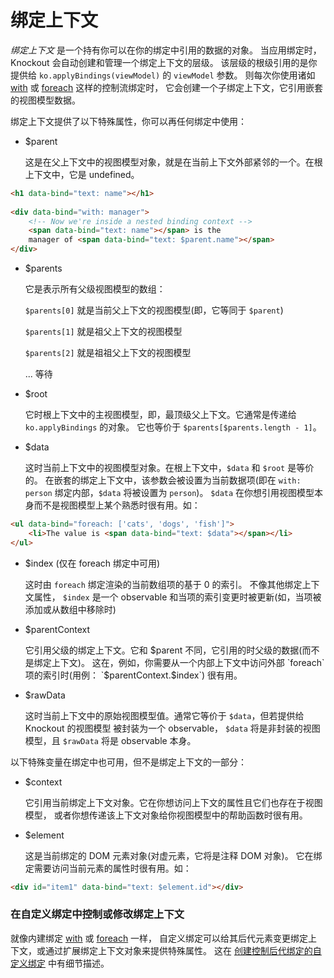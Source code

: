 # 绑定上下文

*绑定上下文* 是一个持有你可以在你的绑定中引用的数据的对象。
当应用绑定时， Knockout 会自动创建和管理一个绑定上下文的层级。
该层级的根级引用的是你提供给 `ko.applyBindings(viewModel)` 的 `viewModel` 参数。
则每次你使用诸如 [with](./with-binding.md) 或 [foreach](./foreach-binding.md) 这样的控制流绑定时，
它会创建一个子绑定上下文，它引用嵌套的视图模型数据。

绑定上下文提供了以下特殊属性，你可以再任何绑定中使用：

* $parent

  这是在父上下文中的视图模型对象，就是在当前上下文外部紧邻的一个。在根上下文中，它是 undefined。

```html
<h1 data-bind="text: name"></h1>
 
<div data-bind="with: manager">
    <!-- Now we're inside a nested binding context -->
    <span data-bind="text: name"></span> is the
    manager of <span data-bind="text: $parent.name"></span>
</div>
```

* $parents

  它是表示所有父级视图模型的数组：
  
  `$parents[0]` 就是当前父上下文的视图模型(即，它等同于 `$parent`)
  
  `$parents[1]` 就是祖父上下文的视图模型
  
  `$parents[2]` 就是祖祖父上下文的视图模型
  
  ... 等待
  
* $root

  它时根上下文中的主视图模型，即，最顶级父上下文。它通常是传递给 `ko.applyBindings` 的对象。
它也等价于 `$parents[$parents.length - 1]`。

* $data

  这时当前上下文中的视图模型对象。在根上下文中，`$data` 和 `$root` 是等价的。
在嵌套的绑定上下文中，该参数会被设置为当前数据项(即在 `with: person` 绑定内部，`$data` 将被设置为 `person`)。
`$data` 在你想引用视图模型本身而不是视图模型上某个熟悉时很有用。如：

```html
<ul data-bind="foreach: ['cats', 'dogs', 'fish']">
    <li>The value is <span data-bind="text: $data"></span></li>
</ul>
```

* $index (仅在 foreach 绑定中可用)

  这时由 `foreach` 绑定渲染的当前数组项的基于 0 的索引。
不像其他绑定上下文属性， `$index` 是一个 observable 和当项的索引变更时被更新(如，当项被添加或从数组中移除时)

* $parentContext

  它引用父级的绑定上下文。它和 $parent 不同，它引用的时父级的数据(而不是绑定上下文)。
这在，例如，你需要从一个内部上下文中访问外部 `foreach` 项的索引时(用例： `$parentContext.$index`) 很有用。

* $rawData

  这时当前上下文中的原始视图模型值。通常它等价于 `$data`，但若提供给 Knockout 的视图模型
被封装为一个 observable， `$data` 将是非封装的视图模型，且 `$rawData` 将是 observable 本身。

以下特殊变量在绑定中也可用，但不是绑定上下文的一部分：

* $context

  它引用当前绑定上下文对象。它在你想访问上下文的属性且它们也存在于视图模型，
或者你想传递该上下文对象给你视图模型中的帮助函数时很有用。

* $element

  这是当前绑定的 DOM 元素对象(对虚元素，它将是注释 DOM 对象)。
它在绑定需要访问当前元素的属性时很有用。如：

```html
<div id="item1" data-bind="text: $element.id"></div>
```

### 在自定义绑定中控制或修改绑定上下文

就像内建绑定 [with](./with-binding.md) 或 [foreach](./foreach-binding.md) 一样，
自定义绑定可以给其后代元素变更绑定上下文，或通过扩展绑定上下文对象来提供特殊属性。
这在 [创建控制后代绑定的自定义绑定](./custom-bindings-controlling-descendant-bindings.md) 中有细节描述。